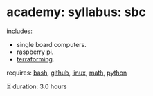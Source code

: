 # academy: syllabus: sbc

includes:
- single board computers.
- raspberry pi.
- [terraforming](https://github.com/kamangir/bluer-sbc).

requires: [bash](./bash.md), [github](./github.md), [linux](./linux.md), [math](./math.md), [python](./python.md)

⏳ duration: 3.0 hours
